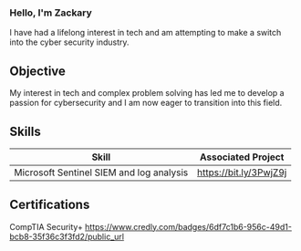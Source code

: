 ### Hello, I'm Zackary

I have had a lifelong interest in tech and am attempting to make a switch into the cyber security industry.


## Objective

My interest in tech and complex problem solving has led me to develop a passion for cybersecurity and I am now eager to transition into this field.


## Skills

| Skill                                    | Associated Project        |
|------------------------------------------|---------------------------|
| Microsoft Sentinel SIEM and log analysis | https://bit.ly/3PwjZ9j    |                       
                                              

## Certifications

CompTIA Security+  https://www.credly.com/badges/6df7c1b6-956c-49d1-bcb8-35f36c3f3fd2/public_url
